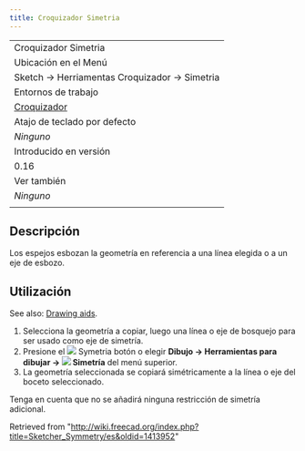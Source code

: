 ```yaml
---
title: Croquizador Simetria
---
```

|  |
| --- |
| Croquizador Simetria |
| Ubicación en el Menú |
| Sketch → Herriamentas Croquizador → Simetria |
| Entornos de trabajo |
| [Croquizador](/Sketcher_Workbench/es "Sketcher Workbench/es") |
| Atajo de teclado por defecto |
| *Ninguno* |
| Introducido en versión |
| 0.16 |
| Ver también |
| *Ninguno* |
|  |

## Descripción

Los espejos esbozan la geometría en referencia a una línea elegida o a un eje de esbozo.

## Utilización

See also: [Drawing aids](/Sketcher_Workbench#Drawing_aids "Sketcher Workbench").

1. Selecciona la geometría a copiar, luego una línea o eje de bosquejo para ser usado como eje de simetría.
2. Presione el ![](/images/Sketcher_Symmetry.svg) Symetria botón o elegir **Dibujo → Herramientas para dibujar → ![](/images/Sketcher_Symmetry.svg) Simetría** del menú superior.
3. La geometría seleccionada se copiará simétricamente a la línea o eje del boceto seleccionado.

Tenga en cuenta que no se añadirá ninguna restricción de simetría adicional.

Retrieved from "<http://wiki.freecad.org/index.php?title=Sketcher_Symmetry/es&oldid=1413952>"
